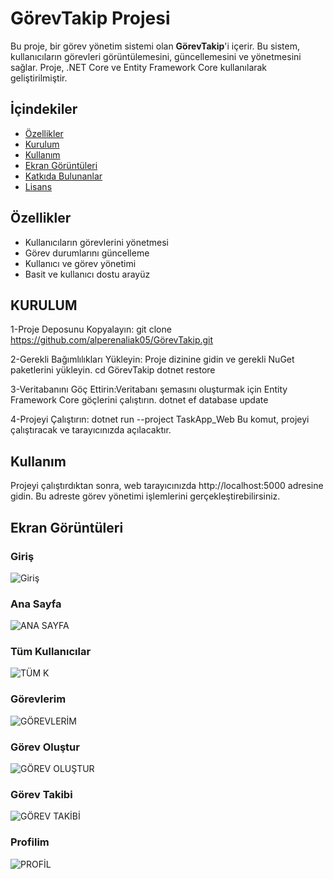 # GörevTakip Projesi

Bu proje, bir görev yönetim sistemi olan **GörevTakip**'i içerir. Bu sistem, kullanıcıların görevleri görüntülemesini, güncellemesini ve yönetmesini sağlar. Proje, .NET Core ve Entity Framework Core kullanılarak geliştirilmiştir.

## İçindekiler

- [Özellikler](#özellikler)
- [Kurulum](#kurulum)
- [Kullanım](#kullanım)
- [Ekran Görüntüleri](#ekran-görüntüleri)
- [Katkıda Bulunanlar](#katkıda-bulunanlar)
- [Lisans](#lisans)

## Özellikler

- Kullanıcıların görevlerini yönetmesi
- Görev durumlarını güncelleme
- Kullanıcı ve görev yönetimi
- Basit ve kullanıcı dostu arayüz


## KURULUM

1-Proje Deposunu Kopyalayın:
git clone https://github.com/alperenaliak05/GörevTakip.git

2-Gerekli Bağımlılıkları Yükleyin: Proje dizinine gidin ve gerekli NuGet paketlerini yükleyin.
cd GörevTakip
dotnet restore

3-Veritabanını Göç Ettirin:Veritabanı şemasını oluşturmak için Entity Framework Core göçlerini çalıştırın.
dotnet ef database update

4-Projeyi Çalıştırın:
dotnet run --project TaskApp_Web
Bu komut, projeyi çalıştıracak ve tarayıcınızda açılacaktır.

## Kullanım

Projeyi çalıştırdıktan sonra, web tarayıcınızda http://localhost:5000 adresine gidin. Bu adreste görev yönetimi işlemlerini gerçekleştirebilirsiniz.

## Ekran Görüntüleri
### Giriş
![Giriş](https://github.com/user-attachments/assets/cca381f9-92ac-4ca2-9596-326dbf05a55b)

### Ana Sayfa
![ANA SAYFA](https://github.com/user-attachments/assets/48d0d803-4e31-4be3-b040-f9b26913212d)

### Tüm Kullanıcılar
![TÜM K](https://github.com/user-attachments/assets/57f6d5fa-f140-40c8-b219-35b01f308339)

### Görevlerim
![GÖREVLERİM](https://github.com/user-attachments/assets/6d9cc8fd-3ffe-4397-a9b5-30329fa92007)

### Görev Oluştur
![GÖREV OLUŞTUR](https://github.com/user-attachments/assets/1f68af99-60de-45a9-b869-48139775e96f)

### Görev Takibi
![GÖREV TAKİBİ](https://github.com/user-attachments/assets/9f190261-9de4-41aa-9248-245ca2a1c475)

### Profilim 
![PROFİL](https://github.com/user-attachments/assets/76c4c082-1b6c-4cf2-81fe-0f201a1ef5d3)










































